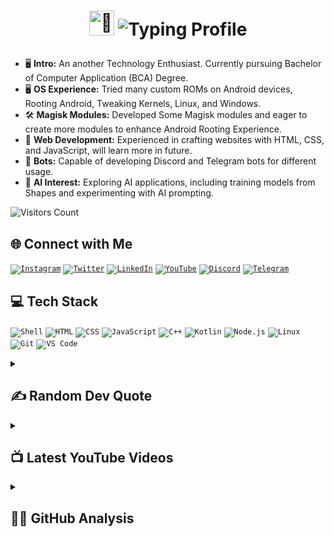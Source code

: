 # <p align="center"><a href="https://youtube.com/flaxcubegaming"><img src="https://media.giphy.com/media/hvRJCLFzcasrR4ia7z/giphy.gif" width="40px" alt="👋"></a> ![Typing Profile](https://readme-typing-svg.demolab.com?duration=3000&pause=1000&color=FFFFFF&vCenter=true&random=false&width=500&height=30&lines=Hello+World%2C+I'm+%3C%2FShivam%3E;Passionate+about+software+development;Learning+Something+new+Everyday;Interested+in+Cyber+Security)
- 🖥 **Intro:** An another Technology Enthusiast. Currently pursuing Bachelor of Computer Application (BCA) Degree.
- 🖥️ **OS Experience:** Tried many custom ROMs on Android devices, Rooting Android, Tweaking Kernels, Linux, and Windows.
- 🛠️ **Magisk Modules:** Developed Some Magisk modules and eager to create more modules to enhance Android Rooting Experience.
- 🎨 **Web Development:** Experienced in crafting websites with HTML, CSS, and JavaScript, will learn more in future.
- 🤖 **Bots:** Capable of developing Discord and Telegram bots for different usage.
- 🔬 **AI Interest:** Exploring AI applications, including training models from Shapes and experimenting with AI prompting.

![Visitors Count](https://visitcount.itsvg.in/api?id=ShivamXD6&label=Visitors&color=1&icon=5&pretty=false)

## 🌐 Connect with Me
<code>[![Instagram](https://img.shields.io/badge/Instagram-%23E4405F.svg?style=for-the-badge&logo=Instagram&logoColor=white)](https://instagram.com/shivam_xd6)</code>
<code>[![Twitter](https://img.shields.io/badge/Twitter-%231DA1F2.svg?style=for-the-badge&logo=Twitter&logoColor=white)](https://twitter.com/shivamxd6)</code>
<code>[![LinkedIn](https://img.shields.io/badge/LinkedIn-%230077B5.svg?style=for-the-badge&logo=LinkedIn&logoColor=white)](https://www.linkedin.com/in/shivamxd6/)</code>
<code>[![YouTube](https://img.shields.io/badge/YouTube-%23FF0000.svg?style=for-the-badge&logo=YouTube&logoColor=white)](https://www.youtube.com/c/FlaxCubeGaming)</code>
<code>[![Discord](https://img.shields.io/badge/Discord-%237289DA.svg?style=for-the-badge&logo=Discord&logoColor=white)](https://discord.com/invite/gw3cRp6xBw)</code>
<code>[![Telegram](https://img.shields.io/badge/Telegram-%232CA5E0.svg?style=for-the-badge&logo=Telegram&logoColor=white)](https://telegram.me/shastikxd)</code>


## 💻 Tech Stack
<code>![Shell](https://img.shields.io/badge/shell-%23121011.svg?style=for-the-badge&logo=gnu-bash&logoColor=white)</code>
<code>![HTML](https://img.shields.io/badge/html5-%23E34F26.svg?style=for-the-badge&logo=html5&logoColor=white)</code>
<code>![CSS](https://img.shields.io/badge/css3-%231572B6.svg?style=for-the-badge&logo=css3&logoColor=white)</code>
<code>![JavaScript](https://img.shields.io/badge/javascript-%23323330.svg?style=for-the-badge&logo=javascript&logoColor=%23F7DF1E)</code>
<code>![C++](https://img.shields.io/badge/c++-%2300599C.svg?style=for-the-badge&logo=c%2B%2B&logoColor=white)</code>
<code>![Kotlin](https://img.shields.io/badge/kotlin-%230095D5.svg?style=for-the-badge&logo=kotlin&logoColor=white)</code>
<code>![Node.js](https://img.shields.io/badge/node.js-%2343853D.svg?style=for-the-badge&logo=node.js&logoColor=white)</code>
<code>![Linux](https://img.shields.io/badge/Linux-%23FCC624.svg?style=for-the-badge&logo=linux&logoColor=black)</code>
<code>![Git](https://img.shields.io/badge/Git-%23F05032.svg?style=for-the-badge&logo=git&logoColor=white)</code>
<code>![VS Code](https://img.shields.io/badge/VS_Code-%23007ACC.svg?style=for-the-badge&logo=visual-studio-code&logoColor=white)</code>

<details>
<summary><h2>✍️ Random Dev Quote</h2></summary>
  
![Readme Quotes](https://quotes-github-readme.vercel.app/api?type=vertical&theme=algolia)
</details>

<details>
  <summary><h2>📺 Latest YouTube Videos</h2></summary>
  
  <!-- BEGIN YOUTUBE-CARDS -->
[![How to edit/change home pop-up of Dynamons mods](https://ytcards.demolab.com/?id=2-k04nyvIDI&title=How+to+edit%2Fchange+home+pop-up+of+Dynamons+mods&lang=en&timestamp=1638538327&background_color=%230d1117&title_color=%23ffffff&stats_color=%23dedede&max_title_lines=1&width=250&border_radius=5 "How to edit/change home pop-up of Dynamons mods")](https://www.youtube.com/watch?v=2-k04nyvIDI)
[![All Legendary Pokemons Fan Mod](https://ytcards.demolab.com/?id=oe0XOU7NhKs&title=All+Legendary+Pokemons+Fan+Mod&lang=en&timestamp=1638427461&background_color=%230d1117&title_color=%23ffffff&stats_color=%23dedede&max_title_lines=1&width=250&border_radius=5 "All Legendary Pokemons Fan Mod")](https://www.youtube.com/watch?v=oe0XOU7NhKs)
[![How to make starter house in Minecraft. Minecraft:Starter House For Begginers.](https://ytcards.demolab.com/?id=-dxX1N_7bFI&title=How+to+make+starter+house+in+Minecraft.+Minecraft%3AStarter+House+For+Begginers.&lang=en&timestamp=1636379656&background_color=%230d1117&title_color=%23ffffff&stats_color=%23dedede&max_title_lines=1&width=250&border_radius=5 "How to make starter house in Minecraft. Minecraft:Starter House For Begginers.")](https://www.youtube.com/watch?v=-dxX1N_7bFI)
[![Pokemon Ash Fantasy Diwali🪔 Edition Mod.](https://ytcards.demolab.com/?id=mc7wuWIRB3I&title=Pokemon+Ash+Fantasy+Diwali%F0%9F%AA%94+Edition+Mod.&lang=en&timestamp=1636282143&background_color=%230d1117&title_color=%23ffffff&stats_color=%23dedede&max_title_lines=1&width=250&border_radius=5 "Pokemon Ash Fantasy Diwali🪔 Edition Mod.")](https://www.youtube.com/watch?v=mc7wuWIRB3I)
[![Pokemon Ash Fantasy Beta 1.6.2 By FC](https://ytcards.demolab.com/?id=UtxQmrMsX28&title=Pokemon+Ash+Fantasy+Beta+1.6.2+By+FC&lang=en&timestamp=1607339947&background_color=%230d1117&title_color=%23ffffff&stats_color=%23dedede&max_title_lines=1&width=250&border_radius=5 "Pokemon Ash Fantasy Beta 1.6.2 By FC")](https://www.youtube.com/watch?v=UtxQmrMsX28)
[![Pokemon Ash Beta 1.6.0 Mod By FC](https://ytcards.demolab.com/?id=16UE-saU-5s&title=Pokemon+Ash+Beta+1.6.0+Mod+By+FC&lang=en&timestamp=1602424195&background_color=%230d1117&title_color=%23ffffff&stats_color=%23dedede&max_title_lines=1&width=250&border_radius=5 "Pokemon Ash Beta 1.6.0 Mod By FC")](https://www.youtube.com/watch?v=16UE-saU-5s)
<!-- END YOUTUBE-CARDS -->
</details>

<details>
<summary><h2>🕵️‍♂️ GitHub Analysis</h2></summary>

### 🏆 Trophies
![GitHub Trophies](https://github-profile-trophy.vercel.app/?username=shivamxd6&no-bg=true)
### 📈 Stats
![GitHub Stats](https://github-readme-stats.vercel.app/api?username=ShivamXD6&show_icons=true&theme=transparent)
![GitHub Streak](https://github-readme-streak-stats.herokuapp.com?user=ShivamXD6&theme=transparent&border_radius=5.0)
### 🌟 Most Used Languages
![Most Used Programming Languages](https://github-readme-stats.vercel.app/api/top-langs/?username=ShivamXD6&theme=transparent&hide_border=false&include_all_commits=true&count_private=true&layout=compact)
### 📊 Activity Graph
![Activity Graph](https://github-readme-activity-graph.vercel.app/graph?username=ShivamXD6&area=true&theme=github-dark-dimmed&custom_title=Shivam's%20Activity%20Graph)
### 🔝 Top Contributed Repository
![](https://github-contributor-stats.vercel.app/api?username=ShivamXD6&limit=5&theme=dark&combine_all_yearly_contributions=true)
</details>
